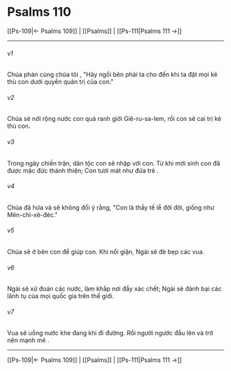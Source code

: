 # Psalms 110

[[Ps-109|← Psalms 109]] | [[Psalms]] | [[Ps-111|Psalms 111 →]]
***



###### v1 
Chúa phán cùng chúa tôi , "Hãy ngồi bên phải ta cho đến khi ta đặt mọi kẻ thù con dưới quyền quản trị của con." 

###### v2 
Chúa sẽ nới rộng nước con quá ranh giới Giê-ru-sa-lem, rồi con sẽ cai trị kẻ thù con. 

###### v3 
Trong ngày chiến trận, dân tộc con sẽ nhập với con. Từ khi mới sinh con đã được mặc đức thánh thiện; Con tươi mát như đứa trẻ . 

###### v4 
Chúa đã hứa và sẽ không đổi ý rằng, "Con là thầy tế lễ đời đời, giống như Mên-chi-xê-đéc." 

###### v5 
Chúa sẽ ở bên con để giúp con. Khi nổi giận, Ngài sẽ đè bẹp các vua. 

###### v6 
Ngài sẽ xử đoán các nước, làm khắp nơi đầy xác chết; Ngài sẽ đánh bại các lãnh tụ của mọi quốc gia trên thế giới. 

###### v7 
Vua sẽ uống nước khe đang khi đi đường. Rồi người ngước đầu lên và trở nên mạnh mẽ .

***
[[Ps-109|← Psalms 109]] | [[Psalms]] | [[Ps-111|Psalms 111 →]]

